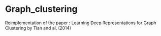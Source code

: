 # Graph_clustering
Reimplementation of the paper : Learning Deep Representations for Graph Clustering by Tian and al. (2014)
